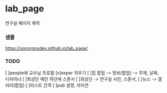 # lab_page

연구실 페이지 제작

### 샘플

https://sorongosdev.github.io/lab_page/

### TODO

[ ]people에 교수님 프로필
[x]exper 지우기
[ ]칩 팝업 -> 정보(팝업) -> 주제, 날짜, 디자이너
[ ]최상단 메인 하단에 스폰서
[ ]최상단 -> 연구실 사진, 스폰서,
[ ]뉴스 -> 갤러리(팝업)
[ ]리스트 간격
[ ]pub 설명, 아이콘

